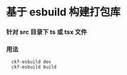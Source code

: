 # 基于 esbuild 构建打包库

### 针对 src 目录下 ts 或 tsx 文件

### 用法

```
  ckf-esbuild dev
  ckf-esbuild build
```
